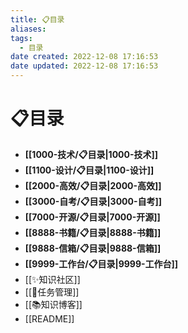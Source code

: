```yaml
---
title: 📋目录
aliases:
tags:
  - 目录
date created: 2022-12-08 17:16:53
date updated: 2022-12-08 17:16:53
---
```


# 📋目录

- **[[1000-技术/📋目录|1000-技术]]**
- **[[1100-设计/📋目录|1100-设计]]**
- **[[2000-高效/📋目录|2000-高效]]**
- **[[3000-自考/📋目录|3000-自考]]**
- **[[7000-开源/📋目录|7000-开源]]**
- **[[8888-书籍/📋目录|8888-书籍]]**
- **[[9888-信箱/📋目录|9888-信箱]]**
- **[[9999-工作台/📋目录|9999-工作台]]**
- [[✨知识社区]]
- [[📅任务管理]]
- [[📚知识博客]]
- [[README]]
